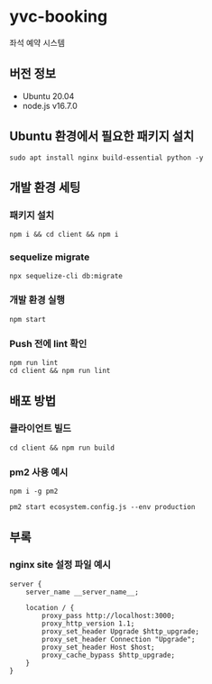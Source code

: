 # yvc-booking

좌석 예약 시스템

## 버전 정보

* Ubuntu 20.04
* node.js v16.7.0

## Ubuntu 환경에서 필요한 패키지 설치

```
sudo apt install nginx build-essential python -y
```

## 개발 환경 세팅

### 패키지 설치

```
npm i && cd client && npm i
```

### sequelize migrate

```
npx sequelize-cli db:migrate
```

### 개발 환경 실행

```
npm start
```

### Push 전에 lint 확인

```
npm run lint
cd client && npm run lint
```

## 배포 방법

### 클라이언트 빌드

```
cd client && npm run build
```

### pm2 사용 예시

```
npm i -g pm2
```

```
pm2 start ecosystem.config.js --env production
```

## 부록

### nginx site 설정 파일 예시

```
server {
	server_name __server_name__;

	location / {
		proxy_pass http://localhost:3000;
		proxy_http_version 1.1;
		proxy_set_header Upgrade $http_upgrade;
		proxy_set_header Connection "Upgrade";
		proxy_set_header Host $host;
		proxy_cache_bypass $http_upgrade;
	}
}
```
